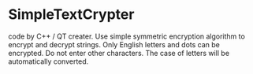 # SimpleTextCrypter
code by C++ / QT creater.
Use simple symmetric encryption algorithm to encrypt and decrypt strings.
Only English letters and dots can be encrypted. Do not enter other characters. The case of letters will be automatically converted.

